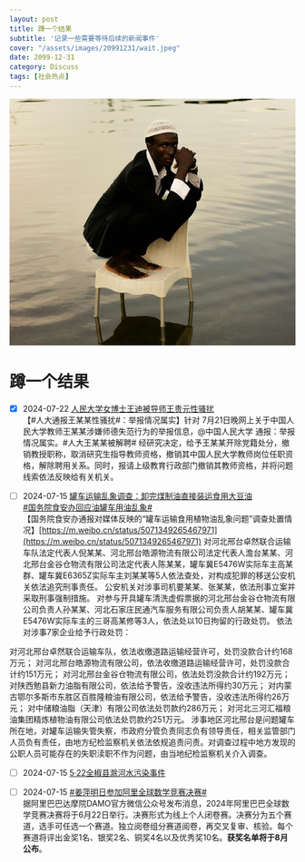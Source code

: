 ```yaml
---
layout: post
title: 蹲一个结果
subtitle: '记录一些需要等待后续的新闻事件'
cover: "/assets/images/20991231/wait.jpeg"
date: 2099-12-31
category: Discuss
tags: [社会热点]
---
```


![](/assets/images/20991231/wait.jpeg)

# 蹲一个结果

- [x] 2024-07-22 [人民大学女博士王迪被导师王贵元性骚扰](https://weibo.com/5428681933/OoCxprEpN)  
【#人大通报王某某性骚扰#：举报情况属实】针对 7月21日晚网上关于中国人民大学教师王某某涉嫌师德失范行为的举报信息，@中国人民大学 通报：举报情况属实。#人大王某某被解聘#
经研究决定，给予王某某开除党籍处分，撤销教授职称，取消研究生指导教师资格，撤销其中国人民大学教师岗位任职资格，解除聘用关系。同时，报请上级教育行政部门撤销其教师资格，并将问题线索依法反映给有关机关。

- [ ] 2024-07-15 [罐车运输乱象调查：卸完煤制油直接装运食用大豆油](https://weibo.com/ttarticle/p/show?id=2309405051606889791919)  
[#国务院食安办回应油罐车用油乱象#](https://weibo.com/2803301701/OmMCNgiZN)  
【国务院食安办通报对媒体反映的“罐车运输食用植物油乱象问题”调查处置情况】[https://m.weibo.cn/status/5071349265467971](https://m.weibo.cn/status/5071349265467971)
对河北邢台卓然联合运输车队法定代表人倪某某、河北邢台皓源物流有限公司法定代表人澹台某某、河北邢台金谷仓物流有限公司法定代表人陈某某，罐车冀E5476W实际车主高某群、罐车冀E6365Z实际车主刘某某等5人依法查处，对构成犯罪的移送公安机关依法追究刑事责任。
公安机关对涉事司机要某某、张某某，依法刑事立案并采取刑事强制措施。
对参与开具罐车清洗虚假票据的河北邢台金谷仓物流有限公司负责人孙某某、河北石家庄民通汽车服务有限公司负责人胡某某、罐车冀E5476W实际车主的三哥高某修等3人，依法处以10日拘留的行政处罚。
依法对涉事7家企业给予行政处罚：

对河北邢台卓然联合运输车队，依法收缴道路运输经营许可，处罚没款合计约168万元；
对河北邢台皓源物流有限公司，依法收缴道路运输经营许可，处罚没款合计约151万元；
对河北邢台金谷仓物流有限公司，依法处罚没款合计约192万元；
对陕西勉县新力油脂有限公司，依法给予警告，没收违法所得约30万元；
对内蒙古鄂尔多斯市东胜区百胜隆粮油有限公司，依法给予警告，没收违法所得约26万元；
对中储粮油脂（天津）有限公司依法处罚款约286万元；
对河北三河汇福粮油集团精炼植物油有限公司依法处罚款约251万元。
涉事地区河北邢台是问题罐车所在地，对罐车运输失管失察，市政府分管负责同志负有领导责任，相关监管部门人员负有责任，由地方纪检监察机关依法依规追责问责。对调查过程中地方发现的公职人员可能存在的失职渎职不作为问题，由当地纪检监察机关介入调查。

- [ ] 2024-07-15 [5·22全椒县滁河水污染事件](https://baike.baidu.com/item/5%C2%B722%E5%85%A8%E6%A4%92%E5%8E%BF%E6%BB%81%E6%B2%B3%E6%B0%B4%E6%B1%A1%E6%9F%93%E4%BA%8B%E4%BB%B6/64487765)

- [ ] 2024-07-15 [#姜萍明日参加阿里全球数学竞赛决赛#](https://weibo.com/1642634100/OjZSUFkra)  
据阿里巴巴达摩院DAMO官方微信公众号发布消息，2024年阿里巴巴全球数学竞赛决赛将于6月22日举行。决赛形式为线上个人闭卷赛。决赛分为五个赛道，选手可任选一个赛道。独立阅卷组分赛道阅卷，再交叉复审、核验。每个赛道将评出金奖1名、银奖2名、铜奖4名以及优秀奖10名。**获奖名单将于8月公布**。
